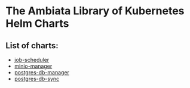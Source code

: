 # The Ambiata Library of Kubernetes Helm Charts

## List of charts:

- [job-scheduler](./charts/job-scheduler/README.md)
- [minio-manager](./charts/minio-manager/README.md)
- [postgres-db-manager](./charts/postgres-db-manager/README.md)
- [postgres-db-sync](./charts/postgres-db-sync/README.md)
